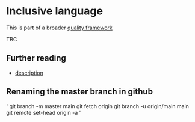 # Inclusive language

This is part of a broader [quality framework](README.md)

TBC

## Further reading
* [description](link)

## Renaming the master branch in github

'
git branch -m master main
git fetch origin
git branch -u origin/main main
git remote set-head origin -a
'
